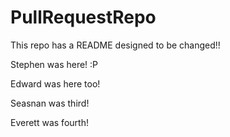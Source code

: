 # PullRequestRepo
This repo has a README designed to be changed!!

Stephen was here! :P

Edward was here too!

Seasnan was third!

Everett was fourth!
